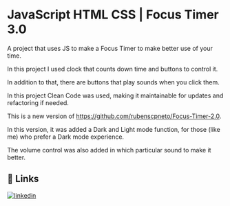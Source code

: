 
# JavaScript HTML CSS | Focus Timer 3.0

A project that uses JS to make a Focus Timer to make better use of your time.

In this project I used clock that counts down time and buttons to control it.

In addition to that, there are buttons that play sounds when you click them.

In this project Clean Code was used, making it maintainable for updates and refactoring if needed.

This is a new version of https://github.com/rubenscpneto/Focus-Timer-2.0.

In this version, it was added a Dark and Light mode function, for those (like me) who prefer a Dark mode experience.

The volume control was also added in which particular sound to make it better.

## 🔗 Links
[![linkedin](https://img.shields.io/badge/linkedin-0A66C2?style=for-the-badge&logo=linkedin&logoColor=white)](https://www.linkedin.com/rubenscpneto)

